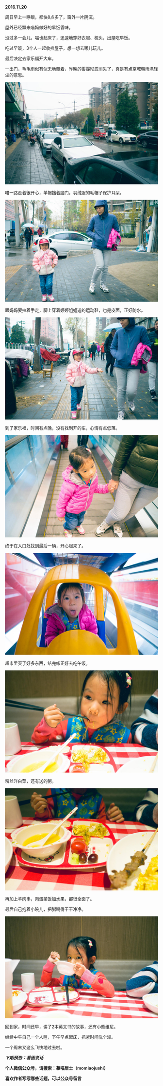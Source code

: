 
          
            
**2016.11.20**

周日早上一睁眼，都快8点多了，窗外一片阴沉。

屋外已经飘来喵妈做好的早饭香味。

没过多一会儿，喵也起床了，迅速地穿好衣服、梳头，出屋吃早饭。

吃过早饭，3个人一起收拾屋子，想一想去哪儿玩儿。

最后决定去家乐福开大车。

一出门，毛毛雨似有似无地飘着，昨晚的雾霾彻底消失了，真是有点京城朝雨浥轻尘的意思。




![](img/51001-b5ed28c942b220b2.jpg)




喵一路走着很开心，单帽挡着脑门，羽绒服的毛帽子保护耳朵。




![](img/51001-4daed191f2dcd047.jpg)




跟妈妈要拉着手走，脚上穿着婷婷姐姐送的运动鞋，也是皮面，正好防水。




![](img/51001-b88c08ca5b1add75.jpg)




到了家乐福，时间有点晚，没有找到开的车，心情有点低落。




![](img/51001-7ec31f9011202e78.jpg)




终于在入口处找到最后一辆，开心起来了。




![](img/51001-6c58012c620b7498.jpg)




超市里买了好多东西，结完帐正好去吃午饭。




![](img/51001-2daf87fceed15034.jpg)




粉丝洋白菜，还有送的粥。




![](img/51001-77c45f4a7df9261a.jpg)




再加上羊肉串，肉蛋菜饭加水果，都很全面了。

最后自己抱着小碗儿，把粥喝得干干净净。




![](img/51001-ba15ef9bdce7607d.jpg)




回到家，时间还早，讲了2本英文书的故事，还有小熊维尼。

继续中午自己一个人睡，下午早点起床，抓紧时间洗个澡。

一个周末又这么飞快地过去啦。


***下期预告：看图说话***


**个人微信公众号，请搜索：摹喵居士（momiaojushi）**

**喜欢作者写写哪些话题，可以公众号留言**

          
        